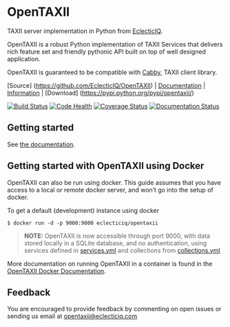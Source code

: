 # OpenTAXII

TAXII server implementation in Python from [EclecticIQ](https://www.eclecticiq.com).

OpenTAXII is a robust Python implementation of TAXII Services that
delivers rich feature set and friendly pythonic API built on top of well
designed application.

OpenTAXII is guaranteed to be compatible with [Cabby](https://github.com/EclecticIQ/cabby), TAXII client library.

[Source] (https://github.com/EclecticIQ/OpenTAXII) | [Documentation](http://opentaxii.readthedocs.org) | [Information](http://www.eclecticiq.com) | [Download] (https://pypi.python.org/pypi/opentaxii/)


[![Build Status](https://travis-ci.org/EclecticIQ/OpenTAXII.svg?branch=move_docs)](https://travis-ci.org/EclecticIQ/OpenTAXII)
[![Code Health](https://landscape.io/github/EclecticIQ/OpenTAXII/master/landscape.svg?style=flat)](https://landscape.io/github/EclecticIQ/OpenTAXII/master)
[![Coverage Status](https://coveralls.io/repos/EclecticIQ/OpenTAXII/badge.svg)](https://coveralls.io/r/EclecticIQ/OpenTAXII)
[![Documentation Status](https://readthedocs.org/projects/opentaxii/badge/?version=latest)](https://readthedocs.org/projects/opentaxii/)


## Getting started
See [the documentation](https://opentaxii.readthedocs.org/en/latest/installation.html).

## Getting started with OpenTAXII using Docker

OpenTAXII can also be run using docker. This guide assumes that you have
access to a local or remote docker server, and won’t go into the setup
of docker.

To get a default (development) instance using docker

``` {.sourceCode .shell}
$ docker run -d -p 9000:9000 eclecticiq/opentaxii
```

> **NOTE:**
> OpenTAXII is now accessible through port 9000, with data stored
> locally in a SQLite database, and no authentication, using services defined
> in [services.yml](https://raw.githubusercontent.com/EclecticIQ/OpenTAXII/master/examples/services.yml) 
> and collections from [collections.yml](https://raw.githubusercontent.com/EclecticIQ/OpenTAXII/master/examples/collections.yml)

More documentation on running OpenTAXII in a container is found in the [OpenTAXII Docker Documentation](http://opentaxii.readthedocs.org/en/latest/docker.html).

## Feedback

You are encouraged to provide feedback by commenting on open issues or
sending us email at <opentaxii@eclecticiq.com>

